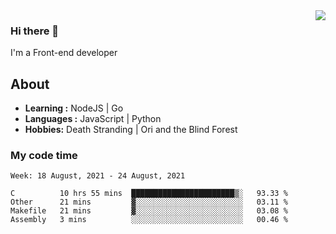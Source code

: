 <img align='right' src="https://github-readme-stats.vercel.app/api?username=strugglebak&show_icons=true">

### Hi there 👋

I'm a Front-end developer

## About

-  **Learning :** NodeJS | Go
-  **Languages :** JavaScript | Python
-  **Hobbies:** Death Stranding | Ori and the Blind Forest

### My code time

<!--START_SECTION:waka-->
```text
Week: 18 August, 2021 - 24 August, 2021

C          10 hrs 55 mins  ███████████████████████▒░   93.33 % 
Other      21 mins         ▓░░░░░░░░░░░░░░░░░░░░░░░░   03.11 % 
Makefile   21 mins         ▓░░░░░░░░░░░░░░░░░░░░░░░░   03.08 % 
Assembly   3 mins          ░░░░░░░░░░░░░░░░░░░░░░░░░   00.46 % 
```
<!--END_SECTION:waka-->
